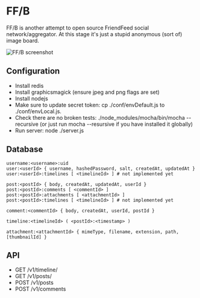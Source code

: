 FF/B
====

FF/B is another attempt to open source FriendFeed social
network/aggregator. At this stage it's just a stupid anonymous (sort
of) image board.

![FF/B screenshot](http://epicmonkey.org/b/ffb_small.png)

Configuration
-------------

- Install redis
- Install graphicsmagick (ensure jpeg and png flags are set)
- Install nodejs
- Make sure to update secret token: cp ./conf/envDefault.js to
  ./conf/envLocal.js.
- Check there are no broken tests: ./node_modules/mocha/bin/mocha
  --recursive (or just run mocha --resursive if you have installed it
  globally)
- Run server: node ./server.js

Database
--------

```
username:<username>:uid
user:<userId> { username, hashedPassword, salt, createdAt, updatedAt }
user:<userId>:timelines [ <timelineId> ] # not implemented yet

post:<postId> { body, createdAt, updatedAt, userId }
post:<postId>:comments [ <commentId> ]
post:<postId>:attachments [ <attachmentId> ]
post:<postId>:timelines [ <timelineId> ] # not implemented yet

comment:<commentId> { body, createdAt, userId, postId }

timeline:<timelineId> ( <postId>:<timestamp> )

attachment:<attachmentId> { mimeType, filename, extension, path, [thumbnailId] }
```

API
---

- GET /v1/timeline/<username>
- GET /v1/posts/<postId>
- POST /v1/posts
- POST /v1/comments
